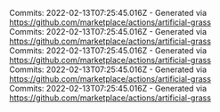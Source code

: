 Commits: 2022-02-13T07:25:45.016Z - Generated via https://github.com/marketplace/actions/artificial-grass
<br>
Commits: 2022-02-13T07:25:45.016Z - Generated via https://github.com/marketplace/actions/artificial-grass
<br>
Commits: 2022-02-13T07:25:45.016Z - Generated via https://github.com/marketplace/actions/artificial-grass
<br>
Commits: 2022-02-13T07:25:45.016Z - Generated via https://github.com/marketplace/actions/artificial-grass
<br>
Commits: 2022-02-13T07:25:45.016Z - Generated via https://github.com/marketplace/actions/artificial-grass
<br>
